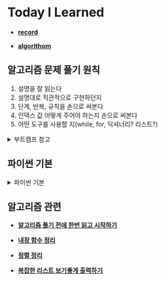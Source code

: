 # **Today I Learned**

- [**record**](https://github.com/ef4555/TIL/tree/master/record)


- [**algorithom**](https://github.com/ef4555/TIL/tree/master/algorithm)

## 알고리즘 문제 풀기 원칙 
1. 설명을 잘 읽는다
2. 설명대로 직관적으로 구현하던지
3. 단계, 반복, 규칙을 손으로 써본다
4. 인덱스 값 어떻게 주어야 하는지 손으로 써본다
5. 어떤 도구를 사용할 지(while, for, 딕셔너리? 리스트?)


<details>
<summary> 부트캠프 참고 </summary>

- [**SAP 교육**](https://events.sap.com/kr/sap-young-next-cloud-2022/ko/home)
- **애플 디벨로퍼 아카데미**
- **우테코**
- **SW 마에스트로**

</details>

## 파이썬 기본
<details>
<summary> 파이썬 기본 </summary>

- [**Github 스타트**]()


- [**python repo**](https://github.com/ef4555/TIL/tree/master/python)


- [**내가 필기한 python 기초1(변수, 문자열, 연산자, 컨테이너, 형변환)**]()


- [**내가 필기한 python 기초2(제어문)**]()


- [**내가 필기한 python 기초3(함수)**]()


- [**내가 필기한 python 기초4(함수의 응용)**]()

</details>

## 알고리즘 관련

- [**알고리즘 풀기 전에 한번 읽고 시작하기**](https://github.com/ef4555/TIL/blob/master/record/02W1/20230203.md)


- [**내장 함수 정리**](https://github.com/ef4555/TIL/blob/master/record/fuction.md)


- [**정렬 정리**](https://github.com/ef4555/TIL/blob/master/record/sort.md)


- [**복잡한 리스트 보기좋게 출력하기**](https://www.daleseo.com/python-lists-print/)

